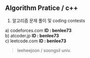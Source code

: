 Algorithm Pratice / c++
------------------

1. 알고리즘 문제 풀이 및 coding contests

  a) codeforces.com       **ID : benlee73**  
  b) atcoder.jp           **ID : benlee73**  
  c) leetcode.com         **ID : benlee73**
  
>leeheejoon / soongsil univ.
